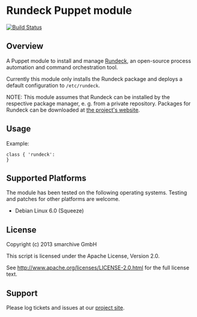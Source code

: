 Rundeck Puppet module
==================

[![Build Status](https://secure.travis-ci.org/smarchive/puppet-rundeck.png)](http://travis-ci.org/smarchive/puppet-rundeck)

Overview
--------

A Puppet module to install and manage [Rundeck](http://rundeck.org/), an open-source process automation and command orchestration tool.

Currently this module only installs the Rundeck package and deploys a default configuration to `/etc/rundeck`.

NOTE: This module assumes that Rundeck can be installed by the respective package manager, e. g. from a private repository. Packages for Rundeck can be downloaded at [the project's website](http://rundeck.org/downloads.html).


Usage
-----

Example:

    class { 'rundeck':
    }


Supported Platforms
-------------------

The module has been tested on the following operating systems. Testing and patches for other platforms are welcome.

* Debian Linux 6.0 (Squeeze)


License
-------

Copyright (c) 2013 smarchive GmbH

This script is licensed under the Apache License, Version 2.0.

See http://www.apache.org/licenses/LICENSE-2.0.html for the full license text.


Support
-------

Please log tickets and issues at our [project site](https://github.com/smarchive/puppet-rundeck/issues).
